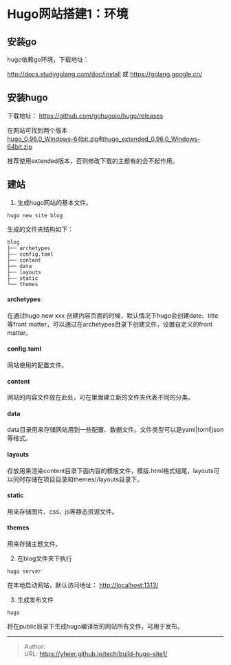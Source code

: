 # Hugo网站搭建1：环境


## 安装go

hugo依赖go环境，下载地址：

http://docs.studygolang.com/doc/install
或
https://golang.google.cn/

## 安装hugo

下载地址：
https://github.com/gohugoio/hugo/releases

在网站可找到两个版本  
[hugo_0.96.0_Windows-64bit.zip](https://github.com/gohugoio/hugo/releases/download/v0.96.0/hugo_0.96.0_Windows-64bit.zip)和[hugo_extended_0.96.0_Windows-64bit.zip](https://github.com/gohugoio/hugo/releases/download/v0.96.0/hugo_extended_0.96.0_Windows-64bit.zip)

推荐使用extended版本，否则修改下载的主题有的会不起作用。

## 建站

1. 生成hugo网站的基本文件。  
```
hugo new site blog
```

生成的文件夹结构如下：

```
blog
├── archetypes
├── config.toml
├── content
├── data
├── layouts
├── static
└── themes
```

#### archetypes
在通过hugo new xxx 创建内容页面的时候，默认情况下hugo会创建date、title等front matter，可以通过在archetypes目录下创建文件，设置自定义的front matter。

#### config.toml
网站使用的配置文件。

#### content
网站的内容文件放在此处，可在里面建立新的文件夹代表不同的分类。

#### data
data目录用来存储网站用到一些配置、数据文件。文件类型可以是yaml|toml|json等格式。

#### layouts
存放用来渲染content目录下面内容的模版文件，模版.html格式结尾，layouts可以同时存储在项目目录和themes/<THEME>/layouts目录下。

#### static
用来存储图片、css、js等静态资源文件。

#### themes
用来存储主题文件。  



2. 在blog文件夹下执行  
```
hugo server
```

在本地启动网站，默认访问地址：
[http://localhost:1313/](http://localhost:1313/)


3. 生成发布文件
```
hugo
```

将在public目录下生成hugo编译后的网站所有文件，可用于发布。

---

> Author:   
> URL: https://yfeier.github.io/tech/build-hugo-site1/  

